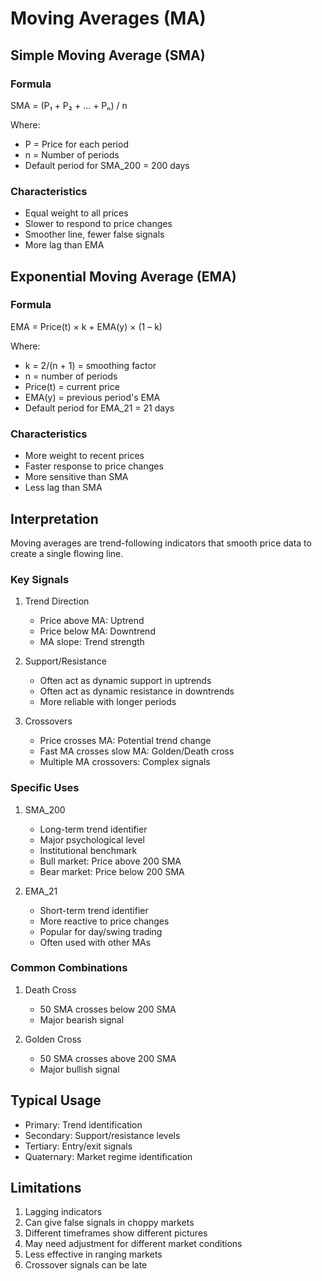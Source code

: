 # Moving Averages (MA)

## Simple Moving Average (SMA)

### Formula
SMA = (P₁ + P₂ + ... + Pₙ) / n

Where:
- P = Price for each period
- n = Number of periods
- Default period for SMA_200 = 200 days

### Characteristics
- Equal weight to all prices
- Slower to respond to price changes
- Smoother line, fewer false signals
- More lag than EMA

## Exponential Moving Average (EMA)

### Formula
EMA = Price(t) × k + EMA(y) × (1 – k)

Where:
- k = 2/(n + 1) = smoothing factor
- n = number of periods
- Price(t) = current price
- EMA(y) = previous period's EMA
- Default period for EMA_21 = 21 days

### Characteristics
- More weight to recent prices
- Faster response to price changes
- More sensitive than SMA
- Less lag than SMA

## Interpretation

Moving averages are trend-following indicators that smooth price data to create a single flowing line.

### Key Signals

1. Trend Direction
   - Price above MA: Uptrend
   - Price below MA: Downtrend
   - MA slope: Trend strength

2. Support/Resistance
   - Often act as dynamic support in uptrends
   - Often act as dynamic resistance in downtrends
   - More reliable with longer periods

3. Crossovers
   - Price crosses MA: Potential trend change
   - Fast MA crosses slow MA: Golden/Death cross
   - Multiple MA crossovers: Complex signals

### Specific Uses

1. SMA_200
   - Long-term trend identifier
   - Major psychological level
   - Institutional benchmark
   - Bull market: Price above 200 SMA
   - Bear market: Price below 200 SMA

2. EMA_21
   - Short-term trend identifier
   - More reactive to price changes
   - Popular for day/swing trading
   - Often used with other MAs

### Common Combinations
1. Death Cross
   - 50 SMA crosses below 200 SMA
   - Major bearish signal

2. Golden Cross
   - 50 SMA crosses above 200 SMA
   - Major bullish signal

## Typical Usage
- Primary: Trend identification
- Secondary: Support/resistance levels
- Tertiary: Entry/exit signals
- Quaternary: Market regime identification

## Limitations
1. Lagging indicators
2. Can give false signals in choppy markets
3. Different timeframes show different pictures
4. May need adjustment for different market conditions
5. Less effective in ranging markets
6. Crossover signals can be late 